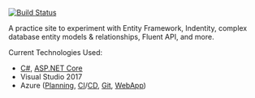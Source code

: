[![Build Status](https://dev.azure.com/david-rachwalik/practice-aspnet-core-pages/_apis/build/status/david-rachwalik.practice-aspnet-core-pages?branchName=master)](https://dev.azure.com/david-rachwalik/practice-aspnet-core-pages/_build/latest?definitionId=2&branchName=master)

A practice site to experiment with Entity Framework, Indentity, complex database entity models & relationships, Fluent API, and more.


Current Technologies Used:
- <a href="https://docs.microsoft.com/en-us/dotnet/csharp/language-reference/">C#</a>,
	<a href="https://docs.microsoft.com/en-us/dotnet/core/">ASP.NET Core</a>
- Visual Studio 2017
- Azure (<a href="https://docs.microsoft.com/en-us/azure/devops/boards">Planning</a>,
	<a href="https://docs.microsoft.com/en-us/azure/devops/pipelines">CI</a>/<a href="https://docs.microsoft.com/en-us/azure/azure-resource-manager/">CD</a>,
	<a href="https://docs.microsoft.com/en-us/azure/devops/repos/git">Git</a>,
	<a href="https://docs.microsoft.com/en-us/azure/app-service/overview">WebApp</a>)
